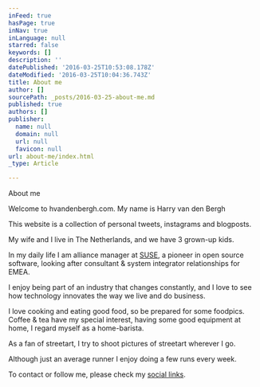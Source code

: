 ```yaml
---
inFeed: true
hasPage: true
inNav: true
inLanguage: null
starred: false
keywords: []
description: ''
datePublished: '2016-03-25T10:53:08.178Z'
dateModified: '2016-03-25T10:04:36.743Z'
title: About me
author: []
sourcePath: _posts/2016-03-25-about-me.md
published: true
authors: []
publisher:
  name: null
  domain: null
  url: null
  favicon: null
url: about-me/index.html
_type: Article

---
```

About me

Welcome to hvandenbergh.com. My name is Harry van den Bergh

This website is a collection of personal tweets, instagrams and blogposts. 

My wife and I live in The Netherlands, and we have 3 grown-up kids.

In my daily life I am alliance manager at [SUSE][0], a pioneer in open source software, looking after consultant & system integrator relationships for EMEA. 

I enjoy being part of an industry that changes constantly, and I love to see how technology innovates the way we live and do business.

I love cooking and eating good food, so be prepared for some foodpics. Coffee & tea have my special interest, having some good equipment at home, I regard myself as a home-barista.

As a fan of streetart, I try to shoot pictures of streetart wherever I go.

Although just an average runner I enjoy doing a few runs every week. 

To contact or follow me, please check my [social links][1].

[0]: http://www.syse.com/
[1]: http://hvandenbergh.com/a0744d76-e9e6-46da-9f68-52cf93868a0b/